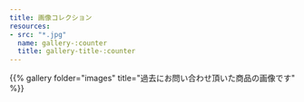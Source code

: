 ```yaml
---
title: 画像コレクション
resources:
- src: "*.jpg"
  name: gallery-:counter
  title: gallery-title-:counter
---
```


{{% gallery folder="images" title="過去にお問い合わせ頂いた商品の画像です" %}}
